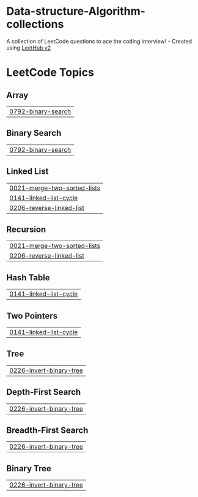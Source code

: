 # Data-structure-Algorithm-collections
A collection of LeetCode questions to ace the coding interview! - Created using [LeetHub v2](https://github.com/arunbhardwaj/LeetHub-2.0)

<!---LeetCode Topics Start-->
# LeetCode Topics
## Array
|  |
| ------- |
| [0792-binary-search](https://github.com/nahianreza/Data-structure-Algorithm-collections/tree/master/0792-binary-search) |
## Binary Search
|  |
| ------- |
| [0792-binary-search](https://github.com/nahianreza/Data-structure-Algorithm-collections/tree/master/0792-binary-search) |
## Linked List
|  |
| ------- |
| [0021-merge-two-sorted-lists](https://github.com/nahianreza/Data-structure-Algorithm-collections/tree/master/0021-merge-two-sorted-lists) |
| [0141-linked-list-cycle](https://github.com/nahianreza/Data-structure-Algorithm-collections/tree/master/0141-linked-list-cycle) |
| [0206-reverse-linked-list](https://github.com/nahianreza/Data-structure-Algorithm-collections/tree/master/0206-reverse-linked-list) |
## Recursion
|  |
| ------- |
| [0021-merge-two-sorted-lists](https://github.com/nahianreza/Data-structure-Algorithm-collections/tree/master/0021-merge-two-sorted-lists) |
| [0206-reverse-linked-list](https://github.com/nahianreza/Data-structure-Algorithm-collections/tree/master/0206-reverse-linked-list) |
## Hash Table
|  |
| ------- |
| [0141-linked-list-cycle](https://github.com/nahianreza/Data-structure-Algorithm-collections/tree/master/0141-linked-list-cycle) |
## Two Pointers
|  |
| ------- |
| [0141-linked-list-cycle](https://github.com/nahianreza/Data-structure-Algorithm-collections/tree/master/0141-linked-list-cycle) |
## Tree
|  |
| ------- |
| [0226-invert-binary-tree](https://github.com/nahianreza/Data-structure-Algorithm-collections/tree/master/0226-invert-binary-tree) |
## Depth-First Search
|  |
| ------- |
| [0226-invert-binary-tree](https://github.com/nahianreza/Data-structure-Algorithm-collections/tree/master/0226-invert-binary-tree) |
## Breadth-First Search
|  |
| ------- |
| [0226-invert-binary-tree](https://github.com/nahianreza/Data-structure-Algorithm-collections/tree/master/0226-invert-binary-tree) |
## Binary Tree
|  |
| ------- |
| [0226-invert-binary-tree](https://github.com/nahianreza/Data-structure-Algorithm-collections/tree/master/0226-invert-binary-tree) |
<!---LeetCode Topics End-->
